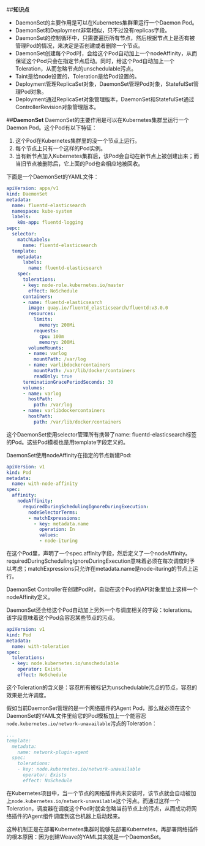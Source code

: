 ##**知识点**
- DaemonSet的主要作用是可以在Kubernetes集群里运行一个Daemon Pod。
- DaemonSet和Deployment非常相似，只不过没有replicas字段。
- DaemonSet的控制循环中，只需要遍历所有节点，然后根据节点上是否有被管理Pod的情况，来决定是否创建或者删除一个节点。
- DaemonSet创建每个Pod时，会给这个Pod自动加上一个nodeAffinity，从而保证这个Pod只会在指定节点启动。同时，给这个Pod自动加上一个Toleration，从而忽略节点的unschedulable污点。
- Taint是给node设置的，Toleration是给Pod设置的。
- Deployment管理ReplicaSet对象，DaemonSet管理Pod对象，StatefulSet管理Pod对象。
- Deployment通过ReplicaSet对象管理版本，DaemonSet和StatefulSet通过ControllerRevision对象管理版本。

##**DaemonSet**
DaemonSet的主要作用是可以在Kubernetes集群里运行一个Daemon Pod。这个Pod有以下特征：
1. 这个Pod在Kubernetes集群里的没一个节点上运行。
2. 每个节点上只有一个这样的Pod实例。
3. 当有新节点加入Kubernetes集群后，该Pod会自动在新节点上被创建出来；而当旧节点被删除后，它上面的Pod也会相应地被回收。

下面是一个DaemonSet的YAML文件：
```yaml
apiVersion: apps/v1
kind: DaemonSet
metadata:
  name: fluentd-elasticsearch
  namespace: kube-system
  labels:
    k8s-app: fluentd-logging
sepc:
  selector:
    matchLabels:
      name: fluentd-elasticsearch
  template:
    metadata:
      labels:
        name: fluentd-elasticsearch
    spec:
      tolerations:
      - key: node-role.kubernetes.io/master
        effect: NoSchedule
      containers:
      - name: fluentd-elasticsearch
        image: quay.io/fluentd_elasticsearch/fluentd:v3.0.0
        resources:
          limits:
            memory: 200Mi
          requests:
            cpu: 100m
            memory: 200Mi
        volumeMounts:
        - name: varlog
          mountPath: /var/log
        - name: varlibdockercontainers
          mountPath: /var/lib/docker/containers
          readOnly: true
      terminationGracePeriodSeconds: 30
      volumes:
      - name: varlog
        hostPath:
          path: /var/log
      - name: varlibdockercontainers
        hostPath:
          path: /var/lib/docker/containers
```
这个DaemonSet使用selector管理所有携带了name: fluentd-elasticsearch标签的Pod。这些Pod模板也是用template字段定义的。

DaemonSet使用nodeAffinity在指定的节点新建Pod:
```yaml
apiVersion: v1
kind: Pod
metadata:
  name: with-node-affinity
spec:
  affinity:
    nodeAffinity:
      requiredDuringSchedulingIgnoreDuringExecution:
        nodeSelectorTerms:
        - matchExpressions:
          - key: metadata.name
            operation: In
            values:
            - node-ituring
```
在这个Pod里，声明了一个spec.affinity字段，然后定义了一个nodeAffinity。requiredDuringSchedulingIgnoreDuringExecution意味着必须在每次调度时予以考虑；matchExpressions只允许在metadata.name是node-ituring的节点上运行。

DaemonSet Controller在创建Pod时，自动在这个Pod的API对象里加上这样一个nodeAffinity定义。

DaemonSet还会给这个Pod自动加上另外一个与调度相关的字段：tolerations。该字段意味着这个Pod会容忍某些节点的污点。

```yaml
apiVersion: v1
kind: Pod
metadata:
  name: with-toleration
spec:
  tolerations:
  - key: node.kubernetes.io/unschedulable
    operator: Exists
    effect: NoSchedule
```
这个Toleration的含义是：容忍所有被标记为unschedulable污点的节点，容忍的效果是允许调度。

假如当前DaemonSet管理的是一个网络插件的Agent Pod，那么就必须在这个DaemonSet的YAML文件里给它的Pod模板加上一个能容忍`node.kubernetes.io/network-unavailable`污点的Toleration：
```yaml
...
template:
  metadata:
    name: network-plugin-agent
  spec:
    tolerations:
    - key: node.kubernetes.io/network-unavailable
      operator: Exists
      effect: NoSchedule
```

在Kubernetes项目中，当一个节点的网络插件尚未安装时，该节点就会自动被加上`node.kubernetes.io/network-unavailable`这个污点。而通过这样一个Toleration，调度器在调度这个Pod时就会忽略当前节点上的污点，从而成功将网络插件的Agent组件调度到这台机器上启动起来。

这种机制正是在部署Kubernetes集群时能够先部署Kubernetes，再部署网络插件的根本原因：因为创建Weave的YAML其实就是一个DaemonSet。